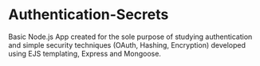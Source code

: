 # Authentication-Secrets

Basic Node.js App created for the sole purpose of studying authentication and simple security techniques (OAuth, Hashing, Encryption) developed using EJS templating, Express and Mongoose.
